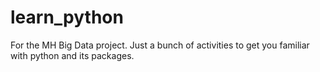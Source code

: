 # learn_python
For the MH Big Data project. Just a bunch of activities to get you familiar with python and its packages.
